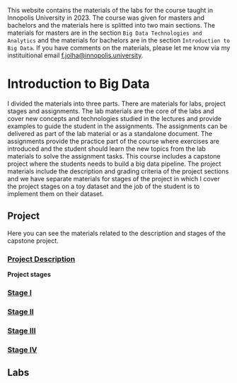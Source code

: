This website contains the materials of the labs for the course taught in Innopolis University in 2023. The course was given for masters and bachelors and the materials here is splitted into two main sections. The materials for masters are in the section `Big Data Technologies and Analytics` and the materials for bachelors are in the section `Introduction to Big Data`. If you have comments on the materials, please let me know via my instituitional email f.jolha@innopolis.university.

# Introduction to Big Data
I divided the materials into three parts. There are materials for labs, project stages and assignments. The lab materials are the core of the labs and cover new concepts and technologies studied in the lectures and provide examples to guide the student in the assignments. The assignments can be delivered as part of the lab material or as a standalone document. The assignments provide the practice part of the course where exercises are introduced and the student should learn the new topics from the lab materials to solve the assignment tasks. This course includes a capstone project where the students needs to build a big data pipeline. The project materials include the description and grading criteria of  the project sections and we have separate materials for stages of the project in which I cover the project stages on a toy dataset and the job of the student is to implement them on their dataset. 

## Project
Here you can see the materials related to the description and stages of the capstone project.
### [Project Description](html/Project%20Description.html)

**Project stages**
### [Stage I ]()
### [Stage II ]()
### [Stage III ]()
### [Stage IV ]()



## Labs